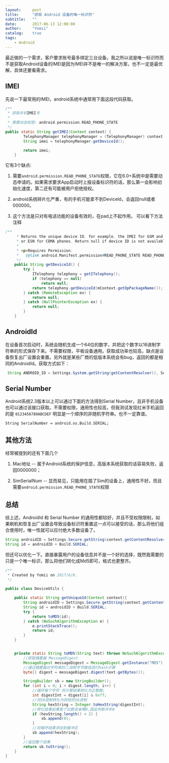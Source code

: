 ```yaml
---
layout:     post
title:      "获取 Android 设备的唯一标识符"
subtitle:   ""
date:       2017-06-13 12:00:00
author:     "Yomii"
catalog:    true
tags:
    - Android
---
```


最近做的一个需求，客户要求账号最多绑定三台设备。我之所以说是唯一标识符而不是获取Android设备的IMEI是因为IMEI并不是唯一的解决方案，也不一定是最优解，具体还要看需求。

## IMEI

先说一下最常用的IMEI，android系统中通常用下面这段代码获取。

```java
/**
 * 获取手机IMEI号
 *
 * 需要动态权限: android.permission.READ_PHONE_STATE
 */
public static String getIMEI(Context context) {
        TelephonyManager telephonyManager = (TelephonyManager) context.getSystemService(context.TELEPHONY_SERVICE);
        String imei = telephonyManager.getDeviceId();

        return imei;
    }

```

它有3个缺点:

1. 需要`android.permission.READ_PHONE_STATE`权限，它在6.0+系统中是需要动态申请的。如果需求要求App启动时上报设备标识符的话，那么第一会影响初始化速度，第二还有可能被用户拒绝授权。

2.  android系统碎片化严重，有的手机可能拿不到DeviceId，会返回null或者000000。

3.  这个方法是只对有电话功能的设备有效的，在pad上不起作用。 可以看下方法注释

```java
/**
     * Returns the unique device ID, for example, the IMEI for GSM and the MEID
     * or ESN for CDMA phones. Return null if device ID is not available.
     *
     * <p>Requires Permission:
     *   {@link android.Manifest.permission#READ_PHONE_STATE READ_PHONE_STATE}
     */
    public String getDeviceId() {
        try {
            ITelephony telephony = getITelephony();
            if (telephony == null)
                return null;
            return telephony.getDeviceId(mContext.getOpPackageName());
        } catch (RemoteException ex) {
            return null;
        } catch (NullPointerException ex) {
            return null;
        }
    }
```

## AndroidId

在设备首次启动时，系统会随机生成一个64位的数字，并把这个数字以16进制字符串的形式保存下来。不需要权限，平板设备通用。获取成功率也较高，缺点是设备恢复出厂设置会重置。另外就是某些厂商的低版本系统会有bug，返回的都是相同的AndroidId。获取方式如下：

```java
 String ANDROID_ID = Settings.System.getString(getContentResolver(), Settings.System.ANDROID_ID);
```

## Serial Number

Android系统2.3版本以上可以通过下面的方法得到Serial Number，且非手机设备也可以通过该接口获取。不需要权限，通用性也较高，但我测试发现红米手机返回的是 `0123456789ABCDEF` 明显是一个顺序的非随机字符串。也不一定靠谱。

```
String SerialNumber = android.os.Build.SERIAL;
```

## 其他方法

经常被提到的还有下面几个

1. Mac地址 -- 属于Android系统的保护信息，高版本系统获取的话容易失败，返回0000000；

2.  SimSerialNum -- 显而易见，只能用在插了Sim的设备上，通用性不好。而且需要`android.permission.READ_PHONE_STATE`权限

## 总结

综上述，AndroidId 和 Serial Number 的通用性都较好，并且不受权限限制，如果刷机和恢复出厂设置会导致设备标识符重置这一点可以接受的话，那么将他们组合使用时，唯一性就可以应付绝大多数设备了。

```java
String androidID = Settings.Secure.getString(context.getContentResolver(), Settings.Secure.ANDROID_ID);
String id = androidID + Build.SERIAL;
```

但还可以优化一下。直接暴露用户的设备信息并不是一个好的选择，既然我需要的只是一个唯一标识，那么将他们转化成Md5即可，格式也更整齐。

```java
/**
 * Created by Yomii on 2017/6/8.
 */

public class DeviceUtils {

    public static String getUniqueId(Context context){
        String androidID = Settings.Secure.getString(context.getContentResolver(), Settings.Secure.ANDROID_ID);
        String id = androidID + Build.SERIAL;
        try {
            return toMD5(id);
        } catch (NoSuchAlgorithmException e) {
            e.printStackTrace();
            return id;
        }
    }


    private static String toMD5(String text) throws NoSuchAlgorithmException {
        //获取摘要器 MessageDigest
        MessageDigest messageDigest = MessageDigest.getInstance("MD5");
        //通过摘要器对字符串的二进制字节数组进行hash计算
        byte[] digest = messageDigest.digest(text.getBytes());

        StringBuilder sb = new StringBuilder();
        for (int i = 0; i < digest.length; i++) {
            //循环每个字符 将计算结果转化为正整数;
            int digestInt = digest[i] & 0xff;
            //将10进制转化为较短的16进制
            String hexString = Integer.toHexString(digestInt);
            //转化结果如果是个位数会省略0,因此判断并补0
            if (hexString.length() < 2) {
                sb.append(0);
            }
            //将循环结果添加到缓冲区
            sb.append(hexString);
        }
        //返回整个结果
        return sb.toString();
    }
}

```
